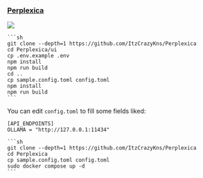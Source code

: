 ### [Perplexica](https://github.com/ItzCrazyKns/Perplexica)

![](https://img.shields.io/github/license/ItzCrazyKns/Perplexica?style=flat-square)

````{tab} From source [^1]
```sh
git clone --depth=1 https://github.com/ItzCrazyKns/Perplexica
cd Perplexica/ui
cp .env.example .env
npm install
npm run build
cd ..
cp sample.config.toml config.toml
npm install
npm run build
```
````

You can edit `config.toml` to fill some fields liked:

```
[API_ENDPOINTS]
OLLAMA = "http://127.0.0.1:11434"
```

````{tab} Docker compose [^2]
```sh
git clone --depth=1 https://github.com/ItzCrazyKns/Perplexica
cd Perplexica
cp sample.config.toml config.toml
sudo docker compose up -d
```
````

[^1]: [How to Contribute to Perplexica](https://github.com/ItzCrazyKns/Perplexica/blob/master/CONTRIBUTING.md)
[^2]: [Getting Started with Docker (Recommended)](https://github.com/ItzCrazyKns/Perplexica#getting-started-with-docker-recommended)